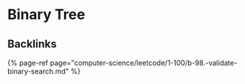 # Binary Tree

## Backlinks

{% page-ref page="computer-science/leetcode/1-100/b-98.-validate-binary-search.md" %}



